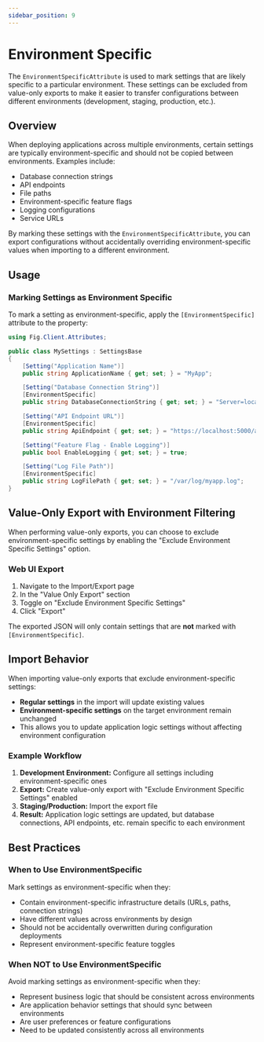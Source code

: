 ```yaml
---
sidebar_position: 9
---
```


# Environment Specific

The `EnvironmentSpecificAttribute` is used to mark settings that are likely specific to a particular environment. These settings can be excluded from value-only exports to make it easier to transfer configurations between different environments (development, staging, production, etc.).

## Overview

When deploying applications across multiple environments, certain settings are typically environment-specific and should not be copied between environments. Examples include:

- Database connection strings
- API endpoints
- File paths
- Environment-specific feature flags
- Logging configurations
- Service URLs

By marking these settings with the `EnvironmentSpecificAttribute`, you can export configurations without accidentally overriding environment-specific values when importing to a different environment.

## Usage

### Marking Settings as Environment Specific

To mark a setting as environment-specific, apply the `[EnvironmentSpecific]` attribute to the property:

```csharp
using Fig.Client.Attributes;

public class MySettings : SettingsBase
{
    [Setting("Application Name")]
    public string ApplicationName { get; set; } = "MyApp";

    [Setting("Database Connection String")]
    [EnvironmentSpecific]
    public string DatabaseConnectionString { get; set; } = "Server=localhost;Database=MyDb";

    [Setting("API Endpoint URL")]
    [EnvironmentSpecific]
    public string ApiEndpoint { get; set; } = "https://localhost:5000/api";

    [Setting("Feature Flag - Enable Logging")]
    public bool EnableLogging { get; set; } = true;

    [Setting("Log File Path")]
    [EnvironmentSpecific]
    public string LogFilePath { get; set; } = "/var/log/myapp.log";
}
```

## Value-Only Export with Environment Filtering

When performing value-only exports, you can choose to exclude environment-specific settings by enabling the "Exclude Environment Specific Settings" option.

### Web UI Export

1. Navigate to the Import/Export page
2. In the "Value Only Export" section
3. Toggle on "Exclude Environment Specific Settings"
4. Click "Export"

The exported JSON will only contain settings that are **not** marked with `[EnvironmentSpecific]`.

## Import Behavior

When importing value-only exports that exclude environment-specific settings:

- **Regular settings** in the import will update existing values
- **Environment-specific settings** on the target environment remain unchanged
- This allows you to update application logic settings without affecting environment configuration

### Example Workflow

1. **Development Environment:** Configure all settings including environment-specific ones
2. **Export:** Create value-only export with "Exclude Environment Specific Settings" enabled  
3. **Staging/Production:** Import the export file
4. **Result:** Application logic settings are updated, but database connections, API endpoints, etc. remain specific to each environment

## Best Practices

### When to Use EnvironmentSpecific

Mark settings as environment-specific when they:

- Contain environment-specific infrastructure details (URLs, paths, connection strings)
- Have different values across environments by design
- Should not be accidentally overwritten during configuration deployments
- Represent environment-specific feature toggles

### When NOT to Use EnvironmentSpecific

Avoid marking settings as environment-specific when they:

- Represent business logic that should be consistent across environments
- Are application behavior settings that should sync between environments
- Are user preferences or feature configurations
- Need to be updated consistently across all environments
